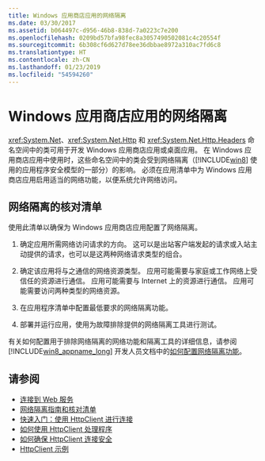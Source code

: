 ```yaml
---
title: Windows 应用商店应用的网络隔离
ms.date: 03/30/2017
ms.assetid: b064497c-d956-46b8-838d-7a0223c7e200
ms.openlocfilehash: 0209bd57bfa98fec8a3057490502081c4c20554f
ms.sourcegitcommit: 6b308cf6d627d78ee36dbbae8972a310ac7fd6c8
ms.translationtype: HT
ms.contentlocale: zh-CN
ms.lasthandoff: 01/23/2019
ms.locfileid: "54594260"
---
```

# <a name="network-isolation-for-windows-store-apps"></a>Windows 应用商店应用的网络隔离
<xref:System.Net>、<xref:System.Net.Http> 和 <xref:System.Net.Http.Headers> 命名空间中的类可用于开发 Windows 应用商店应用或桌面应用。 在 Windows 应用商店应用中使用时，这些命名空间中的类会受到网络隔离（[!INCLUDE[win8](../../../includes/win8-md.md)] 使用的应用程序安全模型的一部分）的影响。 必须在应用清单中为 Windows 应用商店应用启用适当的网络功能，以便系统允许网络访问。  
  
## <a name="checklist-for-network-isolation"></a>网络隔离的核对清单  
 使用此清单以确保为 Windows 应用商店应用配置了网络隔离。  
  
1.  确定应用所需网络访问请求的方向。 这可以是出站客户端发起的请求或入站主动提供的请求，也可以是这两种网络请求类型的组合。  
  
2.  确定该应用将与之通信的网络资源类型。 应用可能需要与家庭或工作网络上受信任的资源进行通信。 应用可能需要与 Internet 上的资源进行通信。 应用可能需要访问两种类型的网络资源。  
  
3.  在应用程序清单中配置最低要求的网络隔离功能。  
  
4.  部署并运行应用，使用为故障排除提供的网络隔离工具进行测试。  
  
 有关如何配置用于排除网络隔离的网络功能和隔离工具的详细信息，请参阅 [!INCLUDE[win8_appname_long](../../../includes/win8-appname-long-md.md)] 开发人员文档中的[如何配置网络隔离功能](https://go.microsoft.com/fwlink/?LinkID=228265)。  
  
## <a name="see-also"></a>请参阅
- [连接到 Web 服务](https://go.microsoft.com/fwlink/?LinkID=245696)
- [网络隔离指南和核对清单](https://go.microsoft.com/fwlink/?LinkID=228265)
- [快速入门：使用 HttpClient 进行连接](https://go.microsoft.com/fwlink/?LinkId=245697)
- [如何使用 HttpClient 处理程序](https://go.microsoft.com/fwlink/?LinkId=245699)
- [如何确保 HttpClient 连接安全](https://go.microsoft.com/fwlink/?LinkId=245698)
- [HttpClient 示例](https://go.microsoft.com/fwlink/?LinkId=242550)
